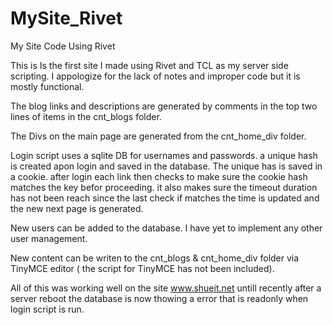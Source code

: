 # MySite_Rivet
My Site Code Using Rivet 

This is Is the first site I made using Rivet and TCL as my server side scripting. 
I appologize for the lack of notes and improper code but it is mostly functional. 

The blog links and descriptions are generated by comments in the top two lines of items in the cnt_blogs folder.

The Divs on the main page are generated from the cnt_home_div folder. 

Login script uses a sqlite DB for usernames and passwords. a unique hash is created apon login and saved in the database.
The unique has is saved in a cookie. after login each link then checks to make sure the cookie hash matches the key befor proceeding.
it also makes sure the timeout duration has not been reach since the last check if matches the time is updated and the new next page is generated.

New users can be added to the database. I have yet to implement any other user management. 

New content can be writen to the cnt_blogs & cnt_home_div folder via TinyMCE editor ( the script for TinyMCE has not been included). 

All of this was working well on the site www.shueit.net untill recently after a server reboot the database is now thowing a error that is readonly when login script is run. 

